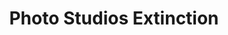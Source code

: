 ---
collection_archive: false
collection_awards: []
collection_category:
  - Reportage
  - Environments
  - Still Life + Details
  - Workplace
  - Color
collection_content: 
collection_cover: https://d1sf55qlb7p6hz.cloudfront.net/studios-7.jpg
collection_cover_mobile: https://d1sf55qlb7p6hz.cloudfront.net/verticalcovers-5.jpg
collection_description: >-
  Like many of my works, I am interested in the artifacts left behind by our
  evolving relationship with technology. Will iPhones and influencers cover all
  of our senior photos, glamour shots, and high school homecomings?
collection_description_alignment: center
collection_filter: Personal
collection_hidden: false
collection_meta: Preview of a Work in Progress
collection_press: []
collection_preview:
  - https://d1sf55qlb7p6hz.cloudfront.net/studios-cover-3.jpg
  - https://d1sf55qlb7p6hz.cloudfront.net/studios-cover-1.jpg
  - https://d1sf55qlb7p6hz.cloudfront.net/studios-cover-2.jpg
  - https://d1sf55qlb7p6hz.cloudfront.net/studios-cover-4.jpg
cover_image: https://d1sf55qlb7p6hz.cloudfront.net/social-5.jpg
date: 
hide_footer: true
layout: blocks
logo: 
navigation_theme: white
px_extra: true
slug: Photo-Studios-Extinction
theme_color: FBC8B2
theme_color_all_works: FFAC87
title: Photo Studios Extinction
collection_exhibition:
  - content: |-
      **2019**  
      AP 35: American Photography Annual 35  
      Best Personal Work Series:  
      "Phoenix: A Dystopian Legoland That Tastes Like Candy"
    template: popup-text-element
collection_blocks:
  - _bookshop_name: collections/media-row-start
    row_alignment: between
  - _bookshop_name: collections/media-element 
    color: B4FFAB
    image: https://d1sf55qlb7p6hz.cloudfront.net/studios-1.jpg
    margin_left: 20
    margin_right: 0
    margin_y: 100
    width: 60
  - _bookshop_name: collections/media-row
    row_alignment: between
  - _bookshop_name: collections/media-element 
    color: FBE7CF
    image: https://d1sf55qlb7p6hz.cloudfront.net/studios-3.jpg
    margin_left: 10
    margin_y: 300
    width: 40
  - _bookshop_name: collections/media-element 
    color: F5EFEF
    image: https://d1sf55qlb7p6hz.cloudfront.net/studios-2.jpg
    margin_left: 0
    margin_right: 0
    margin_y: 100
    width: 40
  - _bookshop_name: collections/media-row
    row_alignment: between
  - _bookshop_name: collections/media-element 
    color: DCE3EB
    image: https://d1sf55qlb7p6hz.cloudfront.net/studios-4.jpg
    margin_left: 30
    margin_y: 100
    width: 60
  - _bookshop_name: collections/media-row
    row_alignment: between
  - _bookshop_name: collections/media-element 
    color: EDF2E6
    image: https://d1sf55qlb7p6hz.cloudfront.net/studios-5.jpg
    margin_left: 5
    margin_right: 0
    margin_y: 100
    width: 33
  - _bookshop_name: collections/media-element 
    color: FBE9ED
    image: https://d1sf55qlb7p6hz.cloudfront.net/studios-6.jpg
    margin_y: 300
    width: 50
  - _bookshop_name: collections/media-element 
    color: F2E8F2
    image: https://d1sf55qlb7p6hz.cloudfront.net/studios-9.jpg
    margin_left: 10
    margin_right: 0
    margin_y: 500
    width: 45
  - _bookshop_name: collections/media-element 
    color: F4ECE6
    image: https://d1sf55qlb7p6hz.cloudfront.net/studios-8.jpg
    margin_left: 0
    margin_right: 10
    margin_y: 200
    width: 30
  - _bookshop_name: collections/media-row
    row_alignment: between
  - _bookshop_name: collections/media-element 
    color: FEEECD
    image: https://d1sf55qlb7p6hz.cloudfront.net/studios-7.jpg
    margin_left: 20
    margin_right: 0
    margin_y: 100
    width: 60
  - _bookshop_name: collections/media-row-end
---